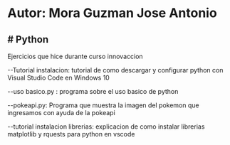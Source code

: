<h1>Autor: Mora Guzman Jose Antonio</h1>
<h2># Python</h2>
Ejercicios que hice durante curso innovaccion 


--Tutorial instalacion: tutorial de como descargar y configurar python con Visual Studio Code en Windows 10

--uso basico.py : programa sobre el uso basico de python

--pokeapi.py: Programa que muestra la imagen del pokemon que ingresamos con ayuda de la pokeapi

--tutorial instalacion librerias: explicacion de como instalar librerias matplotlib y rquests para python en vscode
